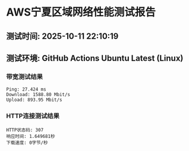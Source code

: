 # AWS宁夏区域网络性能测试报告
## 测试时间: 2025-10-11 22:10:19
## 测试环境: GitHub Actions Ubuntu Latest (Linux)

### 带宽测试结果
```
Ping: 27.424 ms
Download: 1588.80 Mbit/s
Upload: 893.95 Mbit/s
```

### HTTP连接测试结果
```
HTTP状态码: 307
响应时间: 1.649681秒
下载速度: 0字节/秒
```


